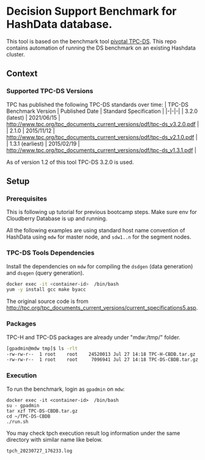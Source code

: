 # Decision Support Benchmark for HashData database.

This tool is based on the benchmark tool [pivotal TPC-DS](https://github.com/pivotal/TPC-DS).
This repo contains automation of running the DS benchmark on an existing Hashdata cluster.

## Context


### Supported TPC-DS Versions

TPC has published the following TPC-DS standards over time:
| TPC-DS Benchmark Version | Published Date | Standard Specification |
|-|-|-|
| 3.2.0 (latest) | 2021/06/15 | http://www.tpc.org/tpc_documents_current_versions/pdf/tpc-ds_v3.2.0.pdf |
| 2.1.0 | 2015/11/12 | http://www.tpc.org/tpc_documents_current_versions/pdf/tpc-ds_v2.1.0.pdf |
| 1.3.1 (earliest) | 2015/02/19 | http://www.tpc.org/tpc_documents_current_versions/pdf/tpc-ds_v1.3.1.pdf |

As of version 1.2 of this tool TPC-DS 3.2.0 is used.

## Setup
### Prerequisites

This is following up tutorial for previous bootcamp steps. Make sure env for Cloudberry Database is up and running.

All the following examples are using standard host name convention of HashData using `mdw` for master node, and `sdw1..n` for the segment nodes.

### TPC-DS Tools Dependencies

Install the dependencies on `mdw` for compiling the `dsdgen` (data generation) and `dsqgen` (query generation).

```bash
docker exec -it <container-id>  /bin/bash
yum -y install gcc make byacc
```

The original source code is from http://tpc.org/tpc_documents_current_versions/current_specifications5.asp.

### Packages

TPC-H and TPC-DS packages are already under "mdw:/tmp/" folder.

```bash
[gpadmin@mdw tmp]$ ls -rlt
-rw-rw-r--  1 root    root    24520013 Jul 27 14:18 TPC-H-CBDB.tar.gz
-rw-rw-r--  1 root    root     7096941 Jul 27 14:18 TPC-DS-CBDB.tar.gz
```

### Execution

To run the benchmark, login as `gpadmin` on `mdw`:

```
docker exec -it <container-id>  /bin/bash
su - gpadmin
tar xzf TPC-DS-CBDB.tar.gz
cd ~/TPC-DS-CBDB
./run.sh
```

You may check tpch execution result log information under the same directory with similar name like below.

```
tpch_20230727_176233.log
```
